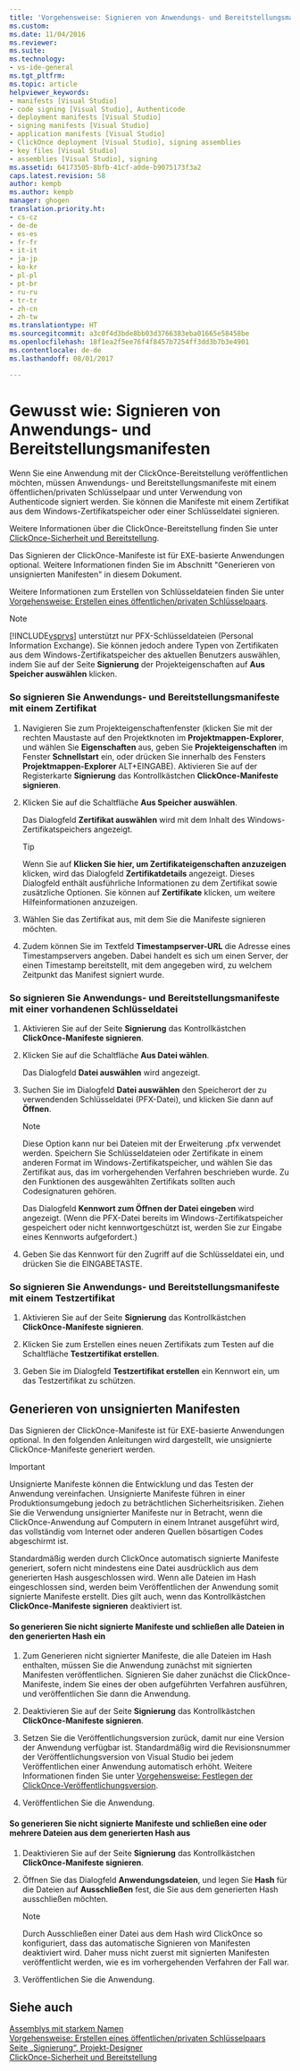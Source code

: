 ```yaml
---
title: 'Vorgehensweise: Signieren von Anwendungs- und Bereitstellungsmanifesten | Microsoft-Dokumentation'
ms.custom: 
ms.date: 11/04/2016
ms.reviewer: 
ms.suite: 
ms.technology:
- vs-ide-general
ms.tgt_pltfrm: 
ms.topic: article
helpviewer_keywords:
- manifests [Visual Studio]
- code signing [Visual Studio], Authenticode
- deployment manifests [Visual Studio]
- signing manifests [Visual Studio]
- application manifests [Visual Studio]
- ClickOnce deployment [Visual Studio], signing assemblies
- key files [Visual Studio]
- assemblies [Visual Studio], signing
ms.assetid: 64173505-8bfb-41cf-a0de-b9075173f3a2
caps.latest.revision: 58
author: kempb
ms.author: kempb
manager: ghogen
translation.priority.ht:
- cs-cz
- de-de
- es-es
- fr-fr
- it-it
- ja-jp
- ko-kr
- pl-pl
- pt-br
- ru-ru
- tr-tr
- zh-cn
- zh-tw
ms.translationtype: HT
ms.sourcegitcommit: a3c0f4d3bde8bb03d3766383eba01665e58458be
ms.openlocfilehash: 18f1ea2f5ee76f4f8457b7254ff3dd3b7b3e4901
ms.contentlocale: de-de
ms.lasthandoff: 08/01/2017

---
```

# <a name="how-to-sign-application-and-deployment-manifests"></a>Gewusst wie: Signieren von Anwendungs- und Bereitstellungsmanifesten
Wenn Sie eine Anwendung mit der ClickOnce-Bereitstellung veröffentlichen möchten, müssen Anwendungs- und Bereitstellungsmanifeste mit einem öffentlichen/privaten Schlüsselpaar und unter Verwendung von Authenticode signiert werden. Sie können die Manifeste mit einem Zertifikat aus dem Windows-Zertifikatspeicher oder einer Schlüsseldatei signieren.  
  
 Weitere Informationen über die ClickOnce-Bereitstellung finden Sie unter [ClickOnce-Sicherheit und Bereitstellung](../deployment/clickonce-security-and-deployment.md).  
  
 Das Signieren der ClickOnce-Manifeste ist für EXE-basierte Anwendungen optional. Weitere Informationen finden Sie im Abschnitt "Generieren von unsignierten Manifesten" in diesem Dokument.  
  
 Weitere Informationen zum Erstellen von Schlüsseldateien finden Sie unter [Vorgehensweise: Erstellen eines öffentlichen/privaten Schlüsselpaars](/dotnet/framework/app-domains/how-to-create-a-public-private-key-pair).  
  
> [!NOTE]
>  [!INCLUDE[vsprvs](../code-quality/includes/vsprvs_md.md)] unterstützt nur PFX-Schlüsseldateien (Personal Information Exchange). Sie können jedoch andere Typen von Zertifikaten aus dem Windows-Zertifikatspeicher des aktuellen Benutzers auswählen, indem Sie auf der Seite **Signierung** der Projekteigenschaften auf **Aus Speicher auswählen** klicken.  
  
### <a name="to-sign-application-and-deployment-manifests-using-a-certificate"></a>So signieren Sie Anwendungs- und Bereitstellungsmanifeste mit einem Zertifikat  
  
1.  Navigieren Sie zum Projekteigenschaftenfenster (klicken Sie mit der rechten Maustaste auf den Projektknoten im **Projektmappen-Explorer**, und wählen Sie **Eigenschaften** aus, geben Sie **Projekteigenschaften** im Fenster **Schnellstart** ein, oder drücken Sie innerhalb des Fensters **Projektmappen-Explorer** ALT+EINGABE). Aktivieren Sie auf der Registerkarte **Signierung** das Kontrollkästchen **ClickOnce-Manifeste signieren**.  
  
2.  Klicken Sie auf die Schaltfläche **Aus Speicher auswählen**.  
  
     Das Dialogfeld **Zertifikat auswählen** wird mit dem Inhalt des Windows-Zertifikatspeichers angezeigt.  
  
    > [!TIP]
    >  Wenn Sie auf **Klicken Sie hier, um Zertifikateigenschaften anzuzeigen** klicken, wird das Dialogfeld **Zertifikatdetails** angezeigt. Dieses Dialogfeld enthält ausführliche Informationen zu dem Zertifikat sowie zusätzliche Optionen. Sie können auf **Zertifikate** klicken, um weitere Hilfeinformationen anzuzeigen.  
  
3.  Wählen Sie das Zertifikat aus, mit dem Sie die Manifeste signieren möchten.  
  
4.  Zudem können Sie im Textfeld **Timestampserver-URL** die Adresse eines Timestampservers angeben. Dabei handelt es sich um einen Server, der einen Timestamp bereitstellt, mit dem angegeben wird, zu welchem Zeitpunkt das Manifest signiert wurde.  
  
### <a name="to-sign-application-and-deployment-manifests-using-an-existing-key-file"></a>So signieren Sie Anwendungs- und Bereitstellungsmanifeste mit einer vorhandenen Schlüsseldatei  
  
1.  Aktivieren Sie auf der Seite **Signierung** das Kontrollkästchen **ClickOnce-Manifeste signieren**.  
  
2.  Klicken Sie auf die Schaltfläche **Aus Datei wählen**.  
  
     Das Dialogfeld **Datei auswählen** wird angezeigt.  
  
3.  Suchen Sie im Dialogfeld **Datei auswählen** den Speicherort der zu verwendenden Schlüsseldatei (PFX-Datei), und klicken Sie dann auf **Öffnen**.  
  
    > [!NOTE]
    >  Diese Option kann nur bei Dateien mit der Erweiterung .pfx verwendet werden. Speichern Sie Schlüsseldateien oder Zertifikate in einem anderen Format im Windows-Zertifikatspeicher, und wählen Sie das Zertifikat aus, das im vorhergehenden Verfahren beschrieben wurde. Zu den Funktionen des ausgewählten Zertifikats sollten auch Codesignaturen gehören.  
  
     Das Dialogfeld **Kennwort zum Öffnen der Datei eingeben** wird angezeigt. (Wenn die PFX-Datei bereits im Windows-Zertifikatspeicher gespeichert oder nicht kennwortgeschützt ist, werden Sie zur Eingabe eines Kennworts aufgefordert.)  
  
4.  Geben Sie das Kennwort für den Zugriff auf die Schlüsseldatei ein, und drücken Sie die EINGABETASTE.  
  
### <a name="to-sign-application-and-deployment-manifests-using-a-test-certificate"></a>So signieren Sie Anwendungs- und Bereitstellungsmanifeste mit einem Testzertifikat  
  
1.  Aktivieren Sie auf der Seite **Signierung** das Kontrollkästchen **ClickOnce-Manifeste signieren**.  
  
2.  Klicken Sie zum Erstellen eines neuen Zertifikats zum Testen auf die Schaltfläche **Testzertifikat erstellen**.  
  
3.  Geben Sie im Dialogfeld **Testzertifikat erstellen** ein Kennwort ein, um das Testzertifikat zu schützen.  
  
## <a name="generating-unsigned-manifests"></a>Generieren von unsignierten Manifesten  
 Das Signieren der ClickOnce-Manifeste ist für EXE-basierte Anwendungen optional. In den folgenden Anleitungen wird dargestellt, wie unsignierte ClickOnce-Manifeste generiert werden.  
  
> [!IMPORTANT]
>  Unsignierte Manifeste können die Entwicklung und das Testen der Anwendung vereinfachen. Unsignierte Manifeste führen in einer Produktionsumgebung jedoch zu beträchtlichen Sicherheitsrisiken. Ziehen Sie die Verwendung unsignierter Manifeste nur in Betracht, wenn die ClickOnce-Anwendung auf Computern in einem Intranet ausgeführt wird, das vollständig vom Internet oder anderen Quellen bösartigen Codes abgeschirmt ist.  
  
 Standardmäßig werden durch ClickOnce automatisch signierte Manifeste generiert, sofern nicht mindestens eine Datei ausdrücklich aus dem generierten Hash ausgeschlossen wird. Wenn alle Dateien im Hash eingeschlossen sind, werden beim Veröffentlichen der Anwendung somit signierte Manifeste erstellt. Dies gilt auch, wenn das Kontrollkästchen **ClickOnce-Manifeste signieren** deaktiviert ist.  
  
#### <a name="to-generate-unsigned-manifests-and-include-all-files-in-the-generated-hash"></a>So generieren Sie nicht signierte Manifeste und schließen alle Dateien in den generierten Hash ein  
  
1.  Zum Generieren nicht signierter Manifeste, die alle Dateien im Hash enthalten, müssen Sie die Anwendung zunächst mit signierten Manifesten veröffentlichen. Signieren Sie daher zunächst die ClickOnce-Manifeste, indem Sie eines der oben aufgeführten Verfahren ausführen, und veröffentlichen Sie dann die Anwendung.  
  
2.  Deaktivieren Sie auf der Seite **Signierung** das Kontrollkästchen **ClickOnce-Manifeste signieren**.  
  
3.  Setzen Sie die Veröffentlichungsversion zurück, damit nur eine Version der Anwendung verfügbar ist. Standardmäßig wird die Revisionsnummer der Veröffentlichungsversion von Visual Studio bei jedem Veröffentlichen einer Anwendung automatisch erhöht. Weitere Informationen finden Sie unter [Vorgehensweise: Festlegen der ClickOnce-Veröffentlichungsversion](../deployment/how-to-set-the-clickonce-publish-version.md).  
  
4.  Veröffentlichen Sie die Anwendung.  
  
#### <a name="to-generate-unsigned-manifests-and-exclude-one-or-more-files-from-the-generated-hash"></a>So generieren Sie nicht signierte Manifeste und schließen eine oder mehrere Dateien aus dem generierten Hash aus  
  
1.  Deaktivieren Sie auf der Seite **Signierung** das Kontrollkästchen **ClickOnce-Manifeste signieren**.  
  
2.  Öffnen Sie das Dialogfeld **Anwendungsdateien**, und legen Sie **Hash** für die Dateien auf **Ausschließen** fest, die Sie aus dem generierten Hash ausschließen möchten.  
  
    > [!NOTE]
    >  Durch Ausschließen einer Datei aus dem Hash wird ClickOnce so konfiguriert, dass das automatische Signieren von Manifesten deaktiviert wird. Daher muss nicht zuerst mit signierten Manifesten veröffentlicht werden, wie es im vorhergehenden Verfahren der Fall war.  
  
3.  Veröffentlichen Sie die Anwendung.  
  
## <a name="see-also"></a>Siehe auch  
 [Assemblys mit starkem Namen](/dotnet/framework/app-domains/strong-named-assemblies)   
 [Vorgehensweise: Erstellen eines öffentlichen/privaten Schlüsselpaars](/dotnet/framework/app-domains/how-to-create-a-public-private-key-pair)   
 [Seite „Signierung“, Projekt-Designer](../ide/reference/signing-page-project-designer.md)   
 [ClickOnce-Sicherheit und Bereitstellung](../deployment/clickonce-security-and-deployment.md)
